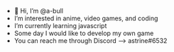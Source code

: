 - 👋 Hi, I’m @a-bull
- I’m interested in anime, video games, and coding
- I’m currently learning javascript
- Some day I would like to develop my own game
- You can reach me through Discord --> astrine#6532

<!---
a-bull/a-bull is a ✨ special ✨ repository because its `README.md` (this file) appears on your GitHub profile.
You can click the Preview link to take a look at your changes.
--->
